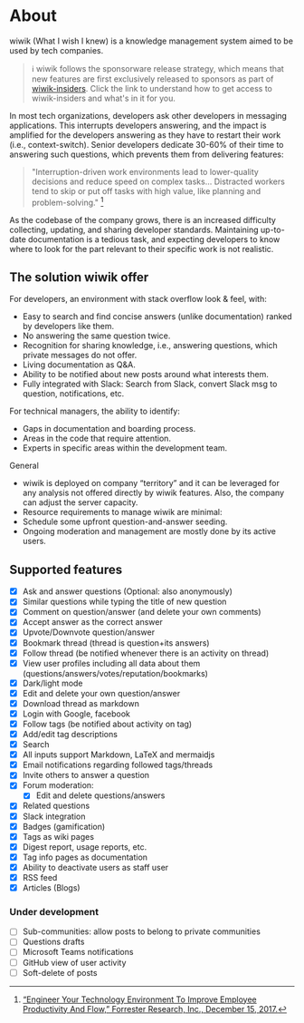 # About

wiwik (What I wish I knew) is a knowledge management system aimed to be used
by tech companies.

> :information_source: wiwik follows the sponsorware release strategy, which
> means that new features are first exclusively released to sponsors as part
> of [wiwik-insiders](./wiwik-insiders.md). Click the link to understand how
> to get access to wiwik-insiders and what's in it for you.

In most tech organizations, developers ask other developers in messaging
applications. This interrupts developers answering, and the impact is
amplified for the developers answering as they have to restart their
work (i.e., context-switch). Senior developers dedicate 30-60% of their
time to answering such questions, which prevents them from delivering
features:
> "Interruption-driven work environments lead to lower-quality
> decisions and reduce speed on complex tasks...
> Distracted workers tend to skip or put off tasks with high value,
> like planning and problem-solving." [^1]

As the codebase of the company grows, there is an increased difficulty collecting, updating, and sharing developer
standards. Maintaining up-to-date documentation is a tedious task, and expecting developers to know where to look for
the part relevant to their specific work is not realistic.

## The solution wiwik offer

For developers, an environment with stack overflow look & feel, with:

- Easy to search and find concise answers (unlike documentation) ranked by developers like them.
- No answering the same question twice.
- Recognition for sharing knowledge, i.e., answering questions, which private messages do
  not offer.
- Living documentation as Q&A.
- Ability to be notified about new posts around what interests them.
- Fully integrated with Slack: Search from Slack, convert Slack msg to question,
  notifications, etc.

For technical managers, the ability to identify:

- Gaps in documentation and boarding process.
- Areas in the code that require attention.
- Experts in specific areas within the development team.

General

- wiwik is deployed on company “territory” and it can be leveraged for any analysis not offered directly by wiwik
  features. Also, the company can adjust the server capacity.
- Resource requirements to manage wiwik are minimal:
- Schedule some upfront question-and-answer seeding.
- Ongoing moderation and management are mostly done by its active users.

## Supported features

- [x] Ask and answer questions (Optional: also anonymously)
- [x] Similar questions while typing the title of new question
- [x] Comment on question/answer (and delete your own comments)
- [x] Accept answer as the correct answer
- [x] Upvote/Downvote question/answer
- [x] Bookmark thread (thread is question+its answers)
- [x] Follow thread (be notified whenever there is an activity on thread)
- [x] View user profiles including all data about them (questions/answers/votes/reputation/bookmarks)
- [x] Dark/light mode
- [x] Edit and delete your own question/answer
- [x] Download thread as markdown
- [x] Login with Google, facebook
- [x] Follow tags (be notified about activity on tag)
- [x] Add/edit tag descriptions
- [x] Search
- [x] All inputs support Markdown, LaTeX and mermaidjs
- [x] Email notifications regarding followed tags/threads
- [x] Invite others to answer a question
- [x] Forum moderation:
    - [x] Edit and delete questions/answers
- [x] Related questions
- [x] Slack integration
- [x] Badges (gamification)
- [x] Tags as wiki pages
- [x] Digest report, usage reports, etc.
- [x] Tag info pages as documentation
- [x] Ability to deactivate users as staff user
- [x] RSS feed
- [x] Articles (Blogs)

### Under development

- [ ] Sub-communities: allow posts to belong to private communities
- [ ] Questions drafts
- [ ] Microsoft Teams notifications
- [ ] GitHub view of user activity
- [ ] Soft-delete of posts

[^1]: [“Engineer Your Technology Environment To Improve Employee
Productivity And Flow,” Forrester Research, Inc., December 15, 2017.](
https://www.forrester.com/report/Engineer+Your+Technology+Environment+To+Improve+Employee+Productivity+And+Flow/-/E-RES113826#dialog-1573174355745-dialog)